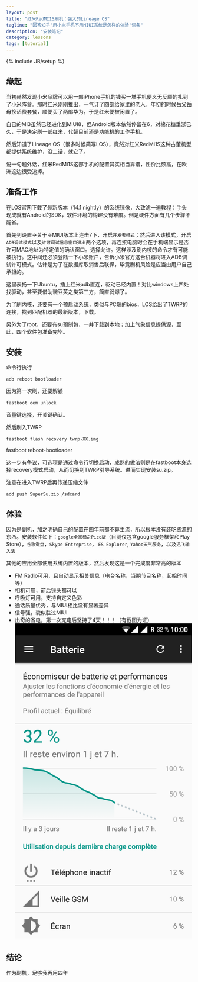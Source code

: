 ```yaml
---
layout: post
title: "红米RedMI1S刷机：强大的Lineage OS"
tagline: "回答知乎'用小米手机不用MIUI系统是怎样的体验'词条"
description: "安装笔记"
category: lessons
tags: [tutorial]
---
```

{% include JB/setup %}


##  缘起
  
  当初赫然发现小米品牌可以用一部iPhone手机的钱买一堆手机便义无反顾的扎到了小米阵营。那时红米刚刚推出，一气订了四部给家里的老人。年初的时候岳父岳母换话费套餐，顺便买了两部华为，于是红米便被闲置了。
  
  自已的Mi3虽然已经进化到MIUI8，但Android版本依然停留在6，对棉花糖垂涎已久，于是决定刷一部红米，代替目前还是功能机的工作手机。
  
  然后知道了Lineage OS（很多时候简写LOS），竟然对红米RedMi1S这种古董机型都提供系统维护，没二话，就它了。
  
  说一句题外话，红米RedMi1S这部手机的配置其实相当靠谱，性价比颇高，在欧洲这边很受追捧。

##  准备工作

  在LOS官网下载了最新版本（14.1 nightly）的系统镜像，大致滤一遍教程：手头现成就有Android的SDK，软件环境的构建没有难度。倒是硬件方面有几个步骤不能省。
  
  首先到设置->关于->MIUI版本上连击7下，开启`开发者模式`；然后进入该模式，开启`ADB调试模式`以及`许可调试信息窗口弹出`两个选项，再连接电脑时会在手机端显示是否许可MAC地址为特定值的确认窗口。选择允许。这样涉及刷内核的命令才有可能被执行。这中间还必须登陆一下小米账户，告诉小米官方这台机器将进入ADB调试许可模式。估计是为了在数据库取消售后联保，毕竟刷机风险是应当由用户自己承担的。
  
  这里表扬一下Ubuntu，插上红米adb直连，驱动已经内置！对比windows上四处找驱动，甚至要借助豌豆荚之类第三方，简直弱爆了。
  
  为了刷内核，还要有一个预启动系统，类似与PC端的bios，LOS给出了TWRP的连接，找到匹配机器的最新版本，下载。
  
  另外为了root，还要有su预制包，一并下载到本地；加上气象信息提供源，至此，四个软件包准备完毕。
  
## 安装

  命令行执行 
  
	adb reboot bootloader

  因为第一次刷，还要解锁
  
	fastboot oem unlock

  音量键选择，开关键确认。

  然后刷入TWRP
  
	fastboot flash recovery twrp-XX.img

  fastboot reboot-bootloader 
  
  这一步有争议，可选项是通过命令行切换启动，成熟的做法则是在fastboot本身选择recovery模式启动，从而切换到TWRP引导系统。进而实现安装su.zip。 
  
  注意在进入TWRP后再传递压缩文件
  
	add push SuperSu.zip /sdcard
  
## 体验

  因为是副机，加之明确自己的配置在四年前都不算主流，所以根本没有装吃资源的东西。安装软件如下：`google全家桶之Pico版`（目测仅包含google服务框架和Play Store），`谷歌键盘`，`Skype Entreprise`， `ES Explorer`, `Yahoo天气服务`，以及`迅飞输入法`
  
  其他的应用全部使用系统内置的版本，然后发现这是一个完成度非常高的版本
  
* FM Radio可用，且自动显示相关信息（电台名称，当期节目名称，起始时间等）
* 相机可用，前后镜头都可以
* 呼吸灯可用，支持自定义色彩
* 通话质量优秀，与MIUI相比没有显著差异
* 信号强，貌似胜过MIUI
* 出奇的省电，第一次充电后坚持了4天！！！（有截图为证）
![RedMi1S_LineageOS](/img/Screenshot_20170830-100045.png "红米1s在LOS系统下的耗电情况")
	
## 结论

  作为副机，足够我再用四年
	